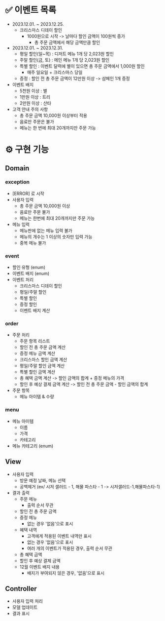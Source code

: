 # ✅ 이벤트 목록
- 2023.12.01. ~ 2023.12.25.
  - 크리스마스 디데이 할인
    - 1000원으로 시작 -> 날마다 할인 금액이 100원씩 증가
      - 총 주문 금액에서 해당 금액만큼 할인
- 2023.12.01. ~ 2023.12.31.
  - 평일 할인(일~목) : 디저트 메뉴 1개 당 2,023원 할인
  - 주말 할인(금, 토) : 메인 메뉴 1개 당 2,023원 할인
  - 특별 할인 : 이벤트 달력에 별이 있으면 총 주문 금액에서 1,000원 할인
    - 매주 일요일 + 크리스마스 당일
  - 증정 : 할인 전 총 주문 금액이 12만원 이상 -> 샴페인 1개 증정
- 이벤트 배지
  - 5천원 이상 : 별
  - 1만원 이상 : 트리
  - 2만원 이상 : 산타
- 고객 안내 주의 사항
  - 총 주문 금액 10,000원 이상부터 적용
  - 음료만 주문은 불가
  - 메뉴는 한 번에 최대 20개까지만 주문 가능
# ⚙️ 구현 기능
## Domain
### exception
- [ERROR] 로 시작
- 사용자 입력
  - 총 주문 금액 10,000원 이상
  - 음료만 주문 불가
  - 메뉴는 한번에 최대 20개까지만 주문 가능
- 메뉴 입력
  - 메뉴판에 없는 메뉴 입력 불가
  - 메뉴의 개수는 1 이상의 숫자만 입력 가능
  - 중복 메뉴 불가
### event 
- 할인 유형 (enum)
- 이벤트 배지 (enum)
- 이벤트 처리
  - 크리스마스 디데이 할인
  - 평일/주말 할인
  - 특별 할인
  - 증정 할인
  - 이벤트 배지 계산
### order
- 주문 처리
  - 주문 항목 리스트
  - 할인 전 총 주문 금액 계산
  - 증정 메뉴 금액 계산
  - 크리스마스 할인 금액 계산
  - 평일/주말 할인 금액 계산
  - 특별 할인 금액 계산
  - 총 혜택 금액 계산 -> 할인 금액의 합계 + 증정 메뉴의 가격
  - 할인 후 예상 결제 금액 계산 -> 할인 전 총 주문 금액 - 할인 금액의 합계
- 주문 항목
  - 메뉴 아이템 & 수량
### menu
- 메뉴 아이템
  - 이름
  - 가격
  - 카테고리
- 메뉴 카테고리 (enum)
## View
- 사용자 입력
  - 방문 예정 날짜, 메뉴 선택
  - 공백제거 (ex/ 시저 샐러드 - 1, 해물 파스타 - 1 -> 시저샐러드-1,해물파스타-1)
- 결과 출력
  - 주문 메뉴 
    - 출력 순서 무관
  - 할인 전 총 주문 금액
  - 증정 메뉴 
    - 없는 경우 '없음'으로 표시
  - 혜택 내역
    - 고객에게 적용된 이벤트 내역만 표시
    - 없는 경우 '없음'으로 표시
    - 여러 개의 이벤트가 적용된 경우, 출력 순서 무관
  - 총 혜택 금액
  - 할인 후 예상 결제 금액
  - 12월 이벤트 배지 내용
    - 배지가 부여되지 않은 경우, '없음'으로 표시
## Controller
- 사용자 입력 처리
- 모델 업데이트
- 결과 표시